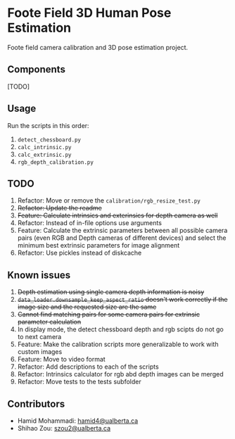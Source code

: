 # Foote Field 3D Human Pose Estimation

Foote field camera calibration and 3D pose estimation project.

## Components

[TODO]


## Usage

Run the scripts in this order:

1. `detect_chessboard.py`
2. `calc_intrinsic.py`
3. `calc_extrinsic.py`
4. `rgb_depth_calibration.py`


## TODO

1. Refactor: Move or remove the `calibration/rgb_resize_test.py`
1. ~~Refactor: Update the readme~~
1. ~~Feature: Calculate intrinsics and exterinsics for depth camera as well~~
1. Refactor: Instead of in-file options use arguments
1. Feature: Calculate the extrinsic parameters between all possible camera pairs (even RGB and Depth cameras of different devices) and select the minimum best extrinsic parameters for image alignment
1. Refactor: Use pickles instead of diskcache


## Known issues

1. ~~Depth estimation using single camera depth information is noisy~~
1. ~~`data_loader.downsample_keep_aspect_ratio` doesn't work correctly if the image size and the requested size are the same~~
1. ~~Cannot find matching pairs for some camera pairs for extrinsic parameter calculation~~
1. In display mode, the detect chessboard depth and rgb scipts do not go to next camera
1. Feature: Make the calibration scripts more generalizable to work with custom images
1. Feature: Move to video format
1. Refactor: Add descriptions to each of the scripts
1. Refactor: Intrinsics calculator for rgb abd depth images can be merged
1. Refactor: Move tests to the tests subfolder


## Contributors

- Hamid Mohammadi: hamid4@ualberta.ca
- Shihao Zou: szou2@ualberta.ca
